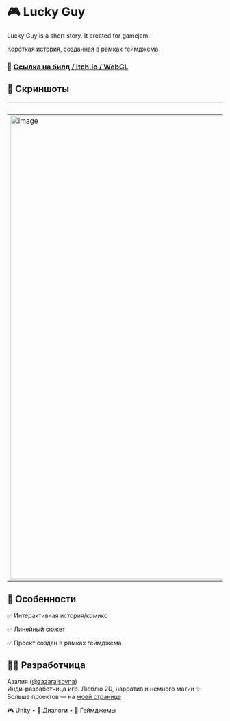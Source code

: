 # 🎮 Lucky Guy
Lucky Guy is a short story. It created for gamejam.

Короткая история, созданная в рамках геймджема.

### 🔗 [Ссылка на билд / Itch.io / WebGL](https://zaza.itch.io/lucky-guy)

## 📸 Скриншоты 

| Взаимодействие с объектами | Интерактив | Сюжет |
|------|-----------------|---------|
| <img width="1920" height="1080" alt="image" src="https://github.com/user-attachments/assets/6b98ce61-d1a0-4592-97bd-566362f3ba9d" /> | <img width="1920" height="1080" alt="image" src="https://github.com/user-attachments/assets/d4fb99d3-d1d1-4ea5-9701-2161b6936aab" /> | <img width="1920" height="1080" alt="image" src="https://github.com/user-attachments/assets/21d689b3-b723-46f2-997f-3971f38b57e5" /> |

## 🎯 Особенности

✅ Интерактивная история/комикс

✅ Линейный сюжет

✅ Проект создан в рамках геймджема

## 👩‍💻 Разработчица

Азалия ([@zazaraisovna](https://github.com/zazaraisovna))  
Инди-разработчица игр. Люблю 2D, нарратив и немного магии ✨  
Больше проектов — на [моей странице](https://github.com/zazaraisovna)

🎮 Unity • 💬 Диалоги • 🧪 Геймджемы
